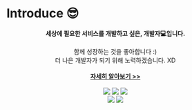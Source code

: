 <div>
  <div>
    <h1>Introduce 😎</h1>
    <div align="center">
      <strong>세상에 필요한 서비스를 개발하고 싶은, 개발자💻입니다.</strong><br />
      <br />
      <div>함께 성장하는 것을 좋아합니다 :)<br />
      더 나은 개발자가 되기 위해 노력하겠습니다. XD</div>
      <br />
      <a target="_blank" href="https://dyel.notion.site/Dyel-Park-d0cbbcccc421470698ff3a3d23709caa">
        <strong>
          자세히 알아보기 >>
        </strong>
      </a>
    </div>
    <br />
    <div>
      <div align="center">
        <img src="https://img.shields.io/badge/%20-F7DF1E?style=flat&label=JavaScript&labelColor=F7DF1E&logo=JavaScript&logoColor=white" />
        <img src="https://img.shields.io/badge/%20-4FC08D?style=flat&label=Vue.js&labelColor=4FC08D&logo=Vue.js&logoColor=white" />
        <img src="https://img.shields.io/badge/%20-000?style=flat&label=Next.js&labelColor=000&logo=Next.js&logoColor=white" />
        <br />
        <img src="https://img.shields.io/badge/%20-0052cc?style=flat&label=Confluence&labelColor=0052cc&logo=Confluence&logoColor=white" />
        <img src="https://img.shields.io/badge/%20-0052cc?style=flat&label=Jira&labelColor=0052cc&logo=Jira&logoColor=white" />
      </div>
    </div>
  </div>
</div>
